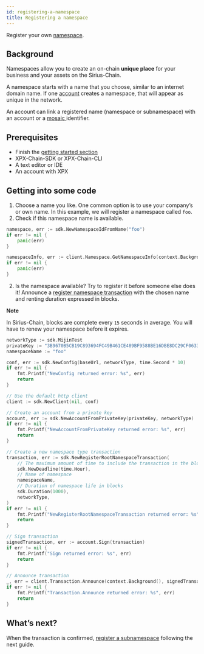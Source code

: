 ```yaml
---
id: registering-a-namespace
title: Registering a namespace
---
```


Register your own [namespace](../../built-in-features/namespace.md).

## Background

Namespaces allow you to create an on-chain **unique place** for your business and your assets on the Sirius-Chain.

A namespace starts with a name that you choose, similar to an internet domain name. If one [account](../../built-in-features/account.md) creates a namespace, that will appear as unique in the network.

An account can link a registered name (namespace or subnamespace) with an account or a [ mosaic ](../../built-in-features/mosaic.md) identifier.

## Prerequisites

- Finish the [getting started section](../../getting-started/setting-up-workstation.md)
- XPX-Chain-SDK or XPX-Chain-CLI
- A text editor or IDE
- An account with XPX

## Getting into some code

1. Choose a name you like. One common option is to use your company’s or own name. In this example, we will register a namespace called `foo`.
2. Check if this namespace name is available.

<!--DOCUSAURUS_CODE_TABS-->
<!--Golang-->
```go
namespace, err := sdk.NewNamespaceIdFromName("foo")
if err != nil {
    panic(err)
}

namespaceInfo, err := client.Namespace.GetNamespaceInfo(context.Background(), namespaceId)
if err != nil {
    panic(err)
}
```
<!--END_DOCUSAURUS_CODE_TABS-->

2. Is the namespace available? Try to register it before someone else does it! Announce a [register namespace transaction](../../built-in-features/namespace.md#registernamespacetransaction) with the chosen name and renting duration expressed in blocks.

<div class=info>

**Note**

In Sirius-Chain, blocks are complete every `15` seconds in average. You will have to renew your namespace before it expires.

</div>

<!--DOCUSAURUS_CODE_TABS-->
<!--Golang-->
```go
networkType := sdk.MijinTest
privateKey := "3B9670B5CB19C893694FC49B461CE489BF9588BE16DBE8DC29CF06338133DEE6"
namespaceName := "foo"

conf, err := sdk.NewConfig(baseUrl, networkType, time.Second * 10)
if err != nil {
    fmt.Printf("NewConfig returned error: %s", err)
    return
}

// Use the default http client
client := sdk.NewClient(nil, conf)

// Create an account from a private key
account, err := sdk.NewAccountFromPrivateKey(privateKey, networkType)
if err != nil {
    fmt.Printf("NewAccountFromPrivateKey returned error: %s", err)
    return
}

// Create a new namespace type transaction
transaction, err := sdk.NewRegisterRootNamespaceTransaction(
    // The maximum amount of time to include the transaction in the blockchain.
    sdk.NewDeadline(time.Hour),
    // Name of namespace
    namespaceName,
    // Duration of namespace life in blocks
    sdk.Duration(1000),
    networkType,
)
if err != nil {
    fmt.Printf("NewRegisterRootNamespaceTransaction returned error: %s", err)
    return
}

// Sign transaction
signedTransaction, err := account.Sign(transaction)
if err != nil {
    fmt.Printf("Sign returned error: %s", err)
    return
}

// Announce transaction
_, err = client.Transaction.Announce(context.Background(), signedTransaction)
if err != nil {
    fmt.Printf("Transaction.Announce returned error: %s", err)
    return
}
```

<!--END_DOCUSAURUS_CODE_TABS-->

## What’s next?

When the transaction is confirmed, [register a subnamespace](../namespace/registering-a-subnamespace.md) following the next guide.

